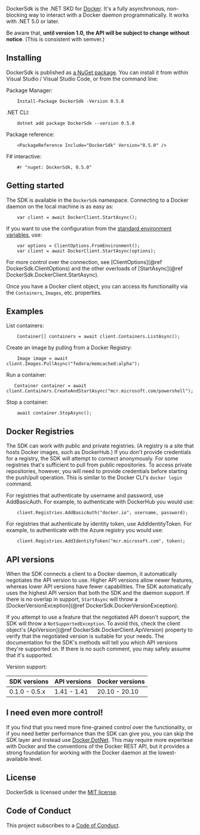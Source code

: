 DockerSdk is the .NET SKD for [Docker](https://www.docker.com/). It's a fully asynchronous, non-blocking way to interact with
a Docker daemon programmatically. It works with .NET 5.0 or later.

Be aware that, **until version 1.0, the API will be subject to change without notice**. (This is consistent with semver.)

## Installing ##
DockerSdk is published as [a NuGet package](https://www.nuget.org/packages/DockerSdk/). You can install it from within Visual 
Studio / Visual Studio Code, or from the command line:

Package Manager:
```{.ps1}
    Install-Package DockerSdk -Version 0.5.0
```

.NET CLI:
```
    dotnet add package DockerSdk --version 0.5.0
```

Package reference:
```{.xml}
    <PackageReference Include="DockerSdk" Version="0.5.0" />
```

F# interactive:
```{.fs}
    #r "nuget: DockerSdk, 0.5.0"
```

## Getting started ##
The SDK is available in the `DockerSdk` namespace. Connecting to a Docker daemon on the local machine is as easy as:

```{.cs}
    var client = await DockerClient.StartAsync();
```

If you want to use the configuration from the [standard environment variables](https://docs.docker.com/compose/reference/envvars/), use:

```{.cs}
    var options = ClientOptions.FromEnvironment();
    var client = await DockerClient.StartAsync(options);
```

For more control over the connection, see [ClientOptions](@ref DockerSdk.ClientOptions) and the other overloads of
[StartAsync](@ref DockerSdk.DockerClient.StartAsync).

Once you have a Docker client object, you can access its functionality via the `Containers`, `Images`, etc. properties.

## Examples ##

List containers:

```{.cs}
    Container[] containers = await client.Containers.ListAsync();
```

Create an image by pulling from a Docker Registry:

```{.cs}
    Image image = await client.Images.PullAsync("fedora/memcached:alpha");
```

Run a container:

```{.cs}
   Container container = await client.Containers.CreateAndStartAsync("mcr.microsoft.com/powershell"); 
```

Stop a container:

```{.cs}
    await container.StopAsync();
```

## Docker Registries ##
The SDK can work with public and private registries. (A registry is a site that hosts Docker images, such as DockerHub.) If you don't provide
credentials for a registry, the SDK will attempt to connect anonymously. For some registries that's sufficient to pull from public repositories.
To access private repositories, however, you will need to provide credentials before starting the push/pull operation. This is similar to the
Docker CLI's `docker login` command.

For registries that authenticate by username and password, use AddBasicAuth. For example, to authenticate with DockerHub you would use:

```{.cs}
    client.Registries.AddBasicAuth("docker.io", username, password);
```

For registries that authenticate by identity token, use AddIdentityToken. For example, to authenticate with the Azure registry you would use:

```{.cs}
    client.Registries.AddIdentityToken("mcr.microsoft.com", token);
```

## API versions ##
When the SDK connects a client to a Docker daemon, it automatically negotiates the API version to use. Higher API versions allow newer features, 
whereas lower API versions have fewer capabilities. The SDK automatically uses the highest API version that both the SDK and the daemon support. 
If there is no overlap in support, `StartAsync` will throw a [DockerVersionException](@ref DockerSdk.DockerVersionException).

If you attempt to use a feature that the negotiated API doesn't support, the SDK will throw a `NotSupportedException`. To avoid this, check the 
client object's [ApiVersion](@ref DockerSdk.DockerClient.ApiVersion) property to verify that the negotiated version is suitable for your needs.
The documentation for the SDK's methods will tell you which API versions they're supported on. If there is no such comment, you may safely 
assume that it's supported.

Version support:

| SDK versions   | API versions | Docker versions |
|----------------|--------------|-----------------|
| 0.1.0 - 0.5.x  | 1.41 - 1.41  | 20.10 - 20.10   |

## I need even more control! ##
If you find that you need more fine-grained control over the functionality, or if you need better performance than the SDK can give you, you can
skip the SDK layer and instead use [Docker.DotNet](https://github.com/dotnet/Docker.DotNet). This may require more expertese with Docker and the
conventions of the Docker REST API, but it provides a strong foundation for working with the Docker daemon at the lowest-available level.

## License ##
DockerSdk is licensed under the [MIT license](articles/LICENSE.md).

## Code of Conduct
This project subscribes to a [Code of Conduct](articles/CODE-OF-CONDUCT.md).

